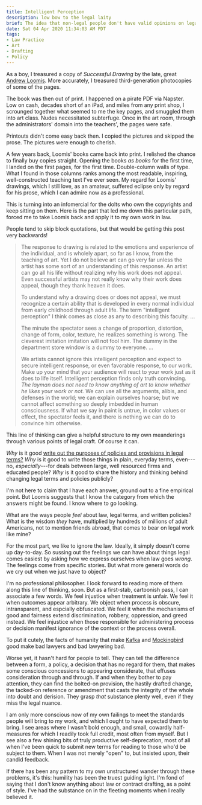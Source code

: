 ```yaml
---
title: Intelligent Perception
description: low bow to the legal laity
brief: The idea that non-legal people don't have valid opinions on legal work hurts the lawyers almost as bad as everyone else.  We should not only accept that plain folk share a valid, intuitive sense of good and bad rules, rule making, and rule-based process, but study and celebrate that wisdom.  We should do our level best not to snuff it out with expertise, in others or in ourselves.
date: Sat 04 Apr 2020 11:34:03 AM PDT
tags:
- Law Practice
- Art
- Drafting
- Policy
---
```


As a boy, I treasured a copy of _Successful Drawing_ by the late, great [Andrew Loomis](https://en.wikipedia.org/wiki/Andrew_Loomis).  More accurately, I treasured third-generation photocopies of some of the pages.

The book was then out of print.  I happened on a pirate PDF via Napster.  Low on cash, decades short of an iPad, and miles from any print shop, I scrounged together what seemed to me the key pages, and smuggled them into art class.  Nudes necessitated subterfuge.  Once in the art room, through the administrators' domain into the teachers', the pages were safe.

Printouts didn't come easy back then.  I copied the pictures and skipped the prose.  The pictures were enough to cherish.

A few years back, Loomis' books came back into print.  I relished the chance to finally buy copies straight.  Opening the books _as books_ for the first time, I landed on the first pages, for the first time.   Double-column walls of type.  What I found in those columns ranks among the most readable, inspiring, well-constructed teaching text I've ever seen.  My regard for Loomis' drawings, which I still love, as an amateur, suffered eclipse only by regard for his prose, which I can admire now as a professional.

This is turning into an infomercial for the dolts who own the copyrights and keep sitting on them.  Here is the part that led me down this particular path, forced me to take Loomis back and apply it to my own work in law.

People tend to skip block quotations, but that would be getting this post very backwards!

> The response to drawing is related to the emotions and experience of the individual, and is wholely apart, so far as I know, from the teaching of art.  Yet I do not believe art can go very far unless the artist has some sort of an understanding of this response.  An artist can go all his life without realizing why his work does not appeal.  Even successful artists may not really know why their work does appeal, though they thank heaven it does.
>
> To understand why a drawing does or does not appeal, we must recognize a certain ability that is developed in every normal individual from early childhood through adult life.  The term "intelligent perception" I think comes as close as any to describing this faculty. ...
>
> The minute the spectator sees a change of proportion, distortion, change of form, color, texture, he realizes something is wrong.  The cleverest imitation imitation will not fool him.  The dummy in the department store window is a dummy to everyone. ...
>
> We artists cannot ignore this intelligent perception and expect to secure intelligent response, or even favorable response, to our work.  Make up your mind that your audience will react to your work just as it does to life itself.  Intelligent perception finds only truth convincing.  _The layman does not need to know anything of art to know whether he likes your work or not._  We can use all the arguments, alibis, and defenses in the world; we can explain ourselves hoarse; but we cannot affect something so deeply imbedded in human consciousness.  If what we say in paint is untrue, in color values or effect, the spectator feels it, and there is nothing we can do to convince him otherwise.

This line of thinking can give a helpful structure to my own meanderings through various points of legal craft.  Of course it can.

_Why_ is it good [write out the purposes of policies and provisions in legal terms?](https://writing.kemitchell.com/2019/01/10/Discipline-Stated-Purpose)  _Why_ is it good to write those things in plain, everyday terms, even---no, _especially_---for deals between large, well resourced firms and educated people?  _Why_ is it good to share the history and thinking behind changing legal terms and policies publicly?

I'm not here to claim that I have each answer, ground out to a fine empirical point.  But Loomis suggests that I know the category from which the answers might be found.  I know where to go looking.

What are the ways people _feel_ about law, legal terms, and written policies?  What is the wisdom _they_ have, multiplied by hundreds of millions of adult Americans, not to mention friends abroad, that comes to bear on legal work like mine?

For the most part, we like to ignore the law.  Ideally, it simply doesn't come up day-to-day.  So sussing out the feelings we can have about things legal comes easiest by asking how we express ourselves when law goes _wrong_.  The feelings come from specific stories.  But what more general words do we cry out when we just have to object?

I'm no professional philosopher.  I look forward to reading more of them along this line of thinking, soon.  But as a first-stab, cartoonish pass, I can associate a few words.  We feel injustice when treatment is unfair.  We feel it when outcomes appear arbitrary.  We object when process is obscure, intransparent, and espcially obfuscated.  We feel it when the mechanisms of good and fairness extend discrimination, robbery, oppression, and greed instead.  We feel injustice when those responsible for administering process or decision manifest ignorance of the context or the process overall.

To put it cutely, the facts of humanity that make [Kafka](https://en.wikipedia.org/wiki/Franz_Kafka) and [Mockingbird](https://en.wikipedia.org/wiki/To_Kill_a_Mockingbird) good make bad lawyers and bad lawyering bad.

Worse yet, it hasn't hard for people to tell.  They can tell the difference between a form, a policy, a decision that has no regard for them, that makes some conscious concessions to appearing considerate, that effuses consideration through and through.  If and when they bother to pay attention, they can find the bolted-on provision, the hastily drafted change, the tacked-on reference or amendment that casts the integrity of the whole into doubt and derision.  They grasp _that_ substance plenty well, even if they miss the legal nuance.

I am only more conscious now of my own failings to meet the standards people will bring to my work, and which I ought to have expected them to bring.  I see areas where I wasn't bold enough, and small, cowardly half-measures for which I readily took full credit, most often from myself.  But I see also a few shining bits of truly productive self-deprecation, most of all when I've been quick to submit new terms for reading to those who'd be subject to them.  When I was not merely "open" to, but insisted upon, their candid feedback.

If there has been any pattern to my own unstructured wander through these problems, it's this: humility has been the truest guiding light.  I'm fond of saying that I don't know anything about law or contract drafting, as a point of style.  I've had the substance on in the fleeting moments when I really believed it.
